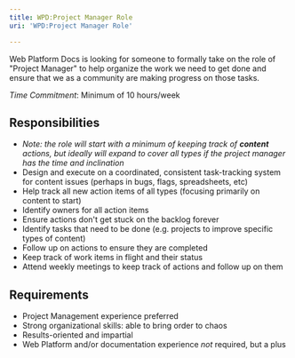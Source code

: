 ```yaml
---
title: WPD:Project Manager Role
uri: 'WPD:Project Manager Role'

---
```

Web Platform Docs is looking for someone to formally take on the role of "Project Manager" to help organize the work we need to get done and ensure that we as a community are making progress on those tasks.

*Time Commitment*: Minimum of 10 hours/week

## Responsibilities

-   *Note: the role will start with a minimum of keeping track of **content** actions, but ideally will expand to cover all types if the project manager has the time and inclination*
-   Design and execute on a coordinated, consistent task-tracking system for content issues (perhaps in bugs, flags, spreadsheets, etc)
-   Help track all new action items of all types (focusing primarily on content to start)
-   Identify owners for all action items
-   Ensure actions don't get stuck on the backlog forever
-   Identify tasks that need to be done (e.g. projects to improve specific types of content)
-   Follow up on actions to ensure they are completed
-   Keep track of work items in flight and their status
-   Attend weekly meetings to keep track of actions and follow up on them

## Requirements

-   Project Management experience preferred
-   Strong organizational skills: able to bring order to chaos
-   Results-oriented and impartial
-   Web Platform and/or documentation experience *not* required, but a plus
